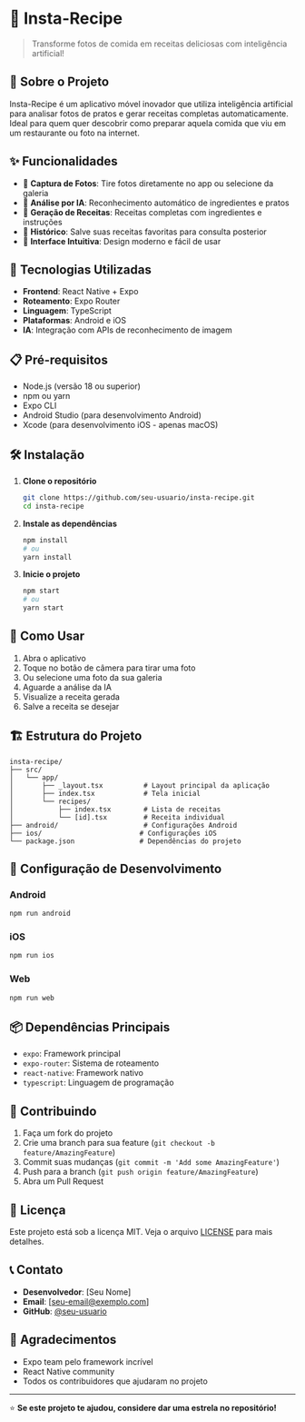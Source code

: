 # 🍳 Insta-Recipe

> Transforme fotos de comida em receitas deliciosas com inteligência artificial!

## 📱 Sobre o Projeto

Insta-Recipe é um aplicativo móvel inovador que utiliza inteligência artificial para analisar fotos de pratos e gerar receitas completas automaticamente. Ideal para quem quer descobrir como preparar aquela comida que viu em um restaurante ou foto na internet.

## ✨ Funcionalidades

- 📸 **Captura de Fotos**: Tire fotos diretamente no app ou selecione da galeria
- 🤖 **Análise por IA**: Reconhecimento automático de ingredientes e pratos
- 📝 **Geração de Receitas**: Receitas completas com ingredientes e instruções
- 💾 **Histórico**: Salve suas receitas favoritas para consulta posterior
- 📱 **Interface Intuitiva**: Design moderno e fácil de usar

## 🚀 Tecnologias Utilizadas

- **Frontend**: React Native + Expo
- **Roteamento**: Expo Router
- **Linguagem**: TypeScript
- **Plataformas**: Android e iOS
- **IA**: Integração com APIs de reconhecimento de imagem

## 📋 Pré-requisitos

- Node.js (versão 18 ou superior)
- npm ou yarn
- Expo CLI
- Android Studio (para desenvolvimento Android)
- Xcode (para desenvolvimento iOS - apenas macOS)

## 🛠️ Instalação

1. **Clone o repositório**
   ```bash
   git clone https://github.com/seu-usuario/insta-recipe.git
   cd insta-recipe
   ```

2. **Instale as dependências**
   ```bash
   npm install
   # ou
   yarn install
   ```

3. **Inicie o projeto**
   ```bash
   npm start
   # ou
   yarn start
   ```

## 📱 Como Usar

1. Abra o aplicativo
2. Toque no botão de câmera para tirar uma foto
3. Ou selecione uma foto da sua galeria
4. Aguarde a análise da IA
5. Visualize a receita gerada
6. Salve a receita se desejar

## 🏗️ Estrutura do Projeto

```
insta-recipe/
├── src/
│   └── app/
│       ├── _layout.tsx          # Layout principal da aplicação
│       ├── index.tsx            # Tela inicial
│       └── recipes/
│           ├── index.tsx        # Lista de receitas
│           └── [id].tsx         # Receita individual
├── android/                     # Configurações Android
├── ios/                        # Configurações iOS
└── package.json                # Dependências do projeto
```

## 🔧 Configuração de Desenvolvimento

### Android
```bash
npm run android
```

### iOS
```bash
npm run ios
```

### Web
```bash
npm run web
```

## 📦 Dependências Principais

- `expo`: Framework principal
- `expo-router`: Sistema de roteamento
- `react-native`: Framework nativo
- `typescript`: Linguagem de programação

## 🤝 Contribuindo

1. Faça um fork do projeto
2. Crie uma branch para sua feature (`git checkout -b feature/AmazingFeature`)
3. Commit suas mudanças (`git commit -m 'Add some AmazingFeature'`)
4. Push para a branch (`git push origin feature/AmazingFeature`)
5. Abra um Pull Request

## 📄 Licença

Este projeto está sob a licença MIT. Veja o arquivo [LICENSE](LICENSE) para mais detalhes.

## 📞 Contato

- **Desenvolvedor**: [Seu Nome]
- **Email**: [seu-email@exemplo.com]
- **GitHub**: [@seu-usuario](https://github.com/seu-usuario)

## 🙏 Agradecimentos

- Expo team pelo framework incrível
- React Native community
- Todos os contribuidores que ajudaram no projeto

---

⭐ **Se este projeto te ajudou, considere dar uma estrela no repositório!**
